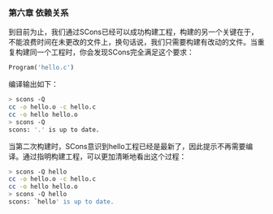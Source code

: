 ### 第六章 依赖关系

​	到目前为止，我们通过SCons已经可以成功构建工程，构建的另一个关键在于，不能浪费时间在未更改的文件上，换句话说，我们只需要构建有改动的文件。当重复构建同一个工程时，你会发现SCons完全满足这个要求：

```python
Program('hello.c')
```

编译输出如下：

```bash
> scons -Q
cc -o hello.o -c hello.c
cc -o hello hello.o
> scons -Q
scons: '.' is up to date.
```

​	当第二次构建时，SCons意识到hello工程已经是最新了，因此提示不再需要编译。通过指明构建工程，可以更加清晰地看出这个过程：

```bash
> scons -Q hello
cc -o hello.o -c hello.c
cc -o hello hello.o
> scons -Q hello
scons: `hello' is up to date.
```

